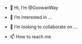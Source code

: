 - 👋 Hi, I’m @GoowanWay
- 👀 I’m interested in ...
 - 💞️ I’m looking to collaborate on ...
 
 
- 📫 How to reach me 

<!---
GoowanWay/GoowanWay is a ✨ special ✨ repository because its `README.md` (this file) appears on your GitHub profile.
You can click the Preview link to take a look at your changes.
--->
